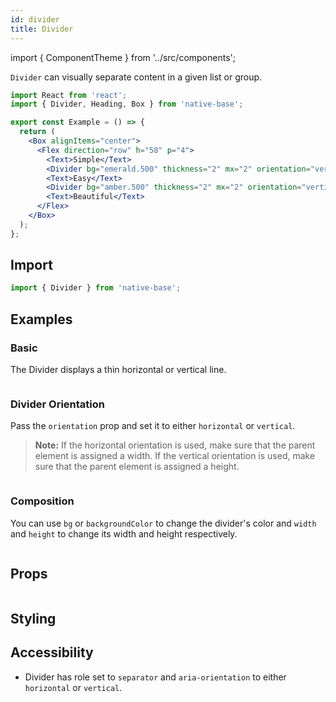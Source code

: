 ```yaml
---
id: divider
title: Divider
---
```


import { ComponentTheme } from '../src/components';

`Divider` can visually separate content in a given list or group.

```jsx isShowcase
import React from 'react';
import { Divider, Heading, Box } from 'native-base';

export const Example = () => {
  return (
    <Box alignItems="center">
      <Flex direction="row" h="58" p="4">
        <Text>Simple</Text>
        <Divider bg="emerald.500" thickness="2" mx="2" orientation="vertical" />
        <Text>Easy</Text>
        <Divider bg="amber.500" thickness="2" mx="2" orientation="vertical" />
        <Text>Beautiful</Text>
      </Flex>
    </Box>
  );
};
```

## Import

```jsx
import { Divider } from 'native-base';
```

## Examples

### Basic

The Divider displays a thin horizontal or vertical line.

```ComponentSnackPlayer path=components,composites,Divider,Basic.tsx

```

### Divider Orientation

Pass the `orientation` prop and set it to either `horizontal` or `vertical`.

> **Note:** If the horizontal orientation is used, make sure that the parent element is assigned a width. If the vertical orientation is used, make sure that the parent element is assigned a height.

```ComponentSnackPlayer path=components,composites,Divider,Orientation.tsx

```

### Composition

You can use `bg` or `backgroundColor` to change the divider's color and `width` and `height` to change its width and height respectively.

```ComponentSnackPlayer path=components,composites,Divider,Composition.tsx

```

## Props

```ComponentPropTable path=composites,Divider,index.tsx

```

## Styling

<ComponentTheme name="divider" />

## Accessibility

- Divider has role set to `separator` and `aria-orientation` to either `horizontal` or `vertical`.
